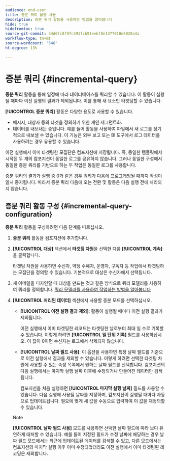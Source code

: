 ```yaml
---
audience: end-user
title: 증분 쿼리 활동 사용
description: 증분 쿼리 활동을 사용하는 방법을 알아봅니다
hide: true
hidefromtoc: true
source-git-commit: 34d6fc8f97c491fcb91eebf8e1377018e5020a4a
workflow-type: tm+mt
source-wordcount: '546'
ht-degree: 13%

---
```


# 증분 쿼리 {#incremental-query}

<!-- Warning : contextual help IDs are declared in /start/get-started.md-->

**증분 쿼리** 활동을 통해 일정에 따라 데이터베이스를 쿼리할 수 있습니다. 이 활동이 실행될 때마다 이전 실행의 결과가 제외됩니다. 이를 통해 새 요소만 타겟팅할 수 있습니다.

**[!UICONTROL 증분 쿼리]** 활동은 다양한 용도로 사용할 수 있습니다.

* 메시지, 대상자 등의 타겟을 정의하기 위한 개인 세그먼트화.
* 데이터를 내보내는 중입니다. 예를 들어 활동을 사용하여 파일에서 새 로그를 정기적으로 내보낼 수 있습니다. 이 기능은 외부 보고 또는 BI 도구에서 로그 데이터를 사용하려는 경우 유용할 수 있습니다.

이전 실행에서 이미 타겟팅한 모집단은 컴포지션에 저장됩니다. 즉, 동일한 템플릿에서 시작된 두 개의 컴포지션이 동일한 로그를 공유하지 않습니다. 그러나 동일한 구성에서 동일한 증분 쿼리를 기반으로 하는 두 작업은 동일한 로그를 사용합니다.

증분 쿼리의 결과가 실행 중 0과 같은 경우 쿼리가 다음에 프로그래밍될 때까지 작성이 일시 중지됩니다. 따라서 증분 쿼리 다음에 오는 전환 및 활동은 다음 실행 전에 처리되지 않습니다.

## 증분 쿼리 활동 구성 {#incremental-query-configuration}

**증분 쿼리** 활동을 구성하려면 다음 단계를 따르십시오.

1. **증분 쿼리** 활동을 컴포지션에 추가합니다.

1. **[!UICONTROL 대상]** 섹션에서 **타겟팅 차원**&#x200B;을 선택한 다음 **[!UICONTROL 계속]**&#x200B;을 클릭합니다.

   타겟팅 차원을 사용하면 수신자, 약정 수혜자, 운영자, 구독자 등 작업에서 타겟팅하는 모집단을 정의할 수 있습니다. 기본적으로 대상은 수신자에서 선택됩니다. <!--[Learn more about targeting dimensions](../../audience/about-recipients.md#targeting-dimensions)-->

1. 새 이메일을 디자인할 때 대상을 만드는 것과 같은 방식으로 쿼리 모델러를 사용하여 쿼리를 정의합니다. [쿼리 모델러를 사용하여 작업하는 방법을 알아봅니다](../../query/query-modeler-overview.md)

1. **[!UICONTROL 처리된 데이터]** 섹션에서 사용할 증분 모드를 선택하십시오.

   * **[!UICONTROL 이전 실행 결과 제외]**: 활동이 실행될 때마다 이전 실행 결과가 제외됩니다.

     이전 실행에서 이미 타겟팅한 레코드는 타겟팅한 날로부터 최대 일 수로 기록할 수 있습니다. 이렇게 하려면 **[!UICONTROL 일 단위 기록]** 필드를 사용하십시오. 이 값이 0이면 수신자는 로그에서 삭제되지 않습니다.

   * **[!UICONTROL 날짜 필드 사용]**: 이 옵션을 사용하면 특정 날짜 필드를 기준으로 이전 실행에서 결과를 제외할 수 있습니다. 이렇게 하려면 선택한 타겟팅 차원에 사용할 수 있는 속성 목록에서 원하는 날짜 필드를 선택합니다. 컴포지션의 다음 실행에서는 마지막 실행 날짜 이후에 수정되거나 만들어진 데이터만 검색됩니다.

     컴포지션을 처음 실행하면 **[!UICONTROL 마지막 실행 날짜]** 필드를 사용할 수 있습니다. 다음 실행에 사용될 날짜를 지정하며, 컴포지션이 실행될 때마다 자동으로 업데이트됩니다. 필요에 맞게 새 값을 수동으로 입력하여 이 값을 재정의할 수 있습니다.

   >[!NOTE]
   >
   >**[!UICONTROL 날짜 필드 사용]** 모드를 사용하면 선택한 날짜 필드에 따라 보다 유연하게 대처할 수 있습니다. 예를 들어 지정된 필드가 수정 날짜에 해당하는 경우 날짜 필드 모드에서는 최근에 업데이트된 데이터를 검색할 수 있고, 다른 모드에서는 컴포지션의 마지막 실행 이후 이미 수정되었더라도 이전 실행에서 이미 타겟팅된 레코딩은 제외합니다.

<!--

## Example {#incremental-query-example}

The following example shows the configuration of a workflow which filters every week the profiles in the Adobe Campaign database that are subscribed to the Yoga Newsletter service, to send them a welcome email.

![](../assets/incremental-query-example.png)

The workflow is made up of the following elements:

* A **[!UICONTROL Scheduler]** activity, to execute the workflow every Monday at 6 am.
* An **[!UICONTROL Incremental query]** activity, which targets all of the current subscribers during the first execution, then only the new subscribers of that week during the following executions.
* An **[!UICONTROL Email delivery]** activity.
-->
